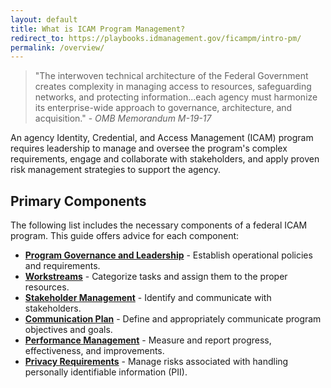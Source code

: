 ```yaml
---
layout: default
title: What is ICAM Program Management?
redirect_to: https://playbooks.idmanagement.gov/ficampm/intro-pm/
permalink: /overview/
---
```


> "The interwoven technical architecture of the Federal Government creates complexity in managing access to resources, safeguarding networks, and protecting information...each agency must harmonize its enterprise-wide approach to governance, architecture, and acquisition." - *OMB Memorandum M-19-17*

An agency Identity, Credential, and Access Management (ICAM) program requires leadership to manage and oversee the program's complex requirements, engage and collaborate with stakeholders, and apply proven risk management strategies to support the agency.

## Primary Components

The following list includes the necessary components of a federal ICAM program. This guide offers advice for each component:

- [**Program Governance and Leadership**]({{site.baseurl}}/governance/) - Establish operational policies and requirements.
- [**Workstreams**]({{site.baseurl}}/workstreams/) - Categorize tasks and assign them to the proper resources.
- [**Stakeholder Management**]({{site.baseurl}}/stakeholders/) - Identify and communicate with stakeholders.
- [**Communication Plan**]({{site.baseurl}}/comm/) - Define and appropriately communicate program objectives and goals.
- [**Performance Management**]({{site.baseurl}}/performance/) - Measure and report progress, effectiveness, and improvements.
- [**Privacy Requirements**]({{site.baseurl}}/privacy/) - Manage risks associated with handling personally identifiable information (PII).
